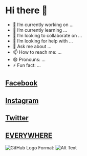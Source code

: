 # Hi there 👋



- 🔭 I’m currently working on ...
- 🌱 I’m currently learning ...
- 👯 I’m looking to collaborate on ...
- 🤔 I’m looking for help with ...
- 💬 Ask me about ...
- 📫 How to reach me: ...
- 😄 Pronouns: ...
- ⚡ Fun fact: ...

## [Facebook](http://facebook.com/nowfe.mi)



## [Instagram](http://instagram.com/nowfemi)



## [Twitter](http://twitter.com/nowfemi)



## [EVERYWHERE](http://nowfemi.github.io)


![GitHub Logo](/images/logo.png)
Format: ![Alt Text](url)
